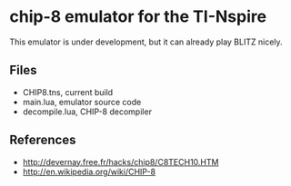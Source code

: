 chip-8 emulator for the TI-Nspire
======

This emulator is under development, but it can already play BLITZ nicely. 


## Files ##

- CHIP8.tns, current build
- main.lua, emulator source code
- decompile.lua, CHIP-8 decompiler

## References ##

+ http://devernay.free.fr/hacks/chip8/C8TECH10.HTM
+ http://en.wikipedia.org/wiki/CHIP-8
